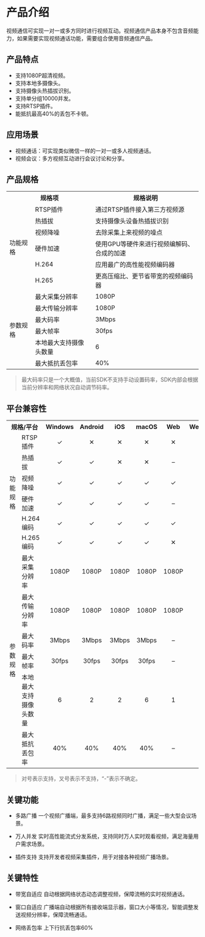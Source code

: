 # 产品介绍
视频通信可实现一对一或多方同时进行视频互动。视频通信产品本身不包含音频能力，如果需要实现视频通话功能，需要组合使用音频通信产品。

## 产品特点

+ 支持1080P超清视频。
+ 支持本地多摄像头。
+ 支持摄像头热插拔识别。
+ 支持单分组10000并发。
+ 支持RTSP插件。
+ 能抵抗最高40%的丢包不卡顿。

## 应用场景

+ 视频通话：可实现类似微信一样的一对一或多人视频通话。
+ 视频会议：多方视频互动进行会议讨论和分享。

## 产品规格


<table>
<tr>
<th colspan="2" align="center">规格项</th>
<th align="center">规格说明</th>
</tr>

<tr>
<td rowspan="6">功能规格</td>
<td>RTSP插件</td>
<td >通过RTSP插件接入第三方视频源</td>
</tr>

<tr>
<td>热插拔</td>
<td>支持摄像头设备热插拔识别</td>
</tr>

<tr>
<td>视频降噪</td>
<td>去除采集上来视频的噪点</td>
</tr>

<tr>
<td>硬件加速</td>
<td>使用GPU等硬件来进行视频编解码、合成的加速</td>
</tr>

<tr>
<td>H.264</td>
<td>应用最广的高性能视频编码器</td>
</tr>

<tr>
<td>H.265</td>
<td>更高压缩比、更节省带宽的视频编码器</td>
</tr>

<tr>
<td rowspan="6">参数规格</td>
<td>最大采集分辨率</td>
<td>1080P</td>
</tr>

<tr>
<td>最大传输分辨率</td>
<td>1080P</td>
</tr>

<tr>
<td>最大码率</td>
<td>3Mbps</td>
</tr>

<tr>
<td>最大帧率</td>
<td>30fps</td>
</tr>

<tr>
<td>本地最大支持摄像头数量</td>
<td>6</td>
</tr>

<tr>
<td>最大抵抗丢包率</td>
<td>40%</td>
</tr>

</table>

> 最大码率只是一个大概值，当前SDK不支持手动设置码率，SDK内部会根据当前分辨率和网络状况自动调节码率。

## 平台兼容性

<table>
<tr>
<th colspan="2" align="center">规格/平台</th>
<th>Windows</th>
<th>Android</th>
<th>iOS</th>
<th>macOS</th>
<th>Web</th>
<th>WeChat</th>
</tr>

<tr>
<td rowspan="6">功能规格</td>
<td>RTSP插件</td>
<td align="center">&#10003</td>
<td align="center">&#10005</td>
<td align="center">&#10005</td>
<td align="center">&#10005</td>
<td align="center">&#10005</td>
<td align="center">&#10005</td>
</tr>

<tr>
<td>热插拔</td>
<td align="center">&#10003</td>
<td align="center">&#10003</td>
<td align="center">&#10005</td>
<td align="center">&#10005</td>
<td align="center">&#8211</td>
<td align="center">&#10005</td>
</tr>

<tr>
<td>视频降噪</td>
<td align="center">&#10003</td>
<td align="center">&#10003</td>
<td align="center">&#10003</td>
<td align="center">&#10003</td>
<td align="center">&#10003</td>
<td align="center">&#10003</td>
</tr>

<tr>
<td>硬件加速</td>
<td align="center">&#10003</td>
<td align="center">&#10003</td>
<td align="center">&#10003</td>
<td align="center">&#10003</td>
<td align="center">&#8211</td>
<td align="center">&#8211</td>
</tr>

<tr>
<td>H.264编码</td>
<td align="center">&#10003</td>
<td align="center">&#10003</td>
<td align="center">&#10003</td>
<td align="center">&#10003</td>
<td align="center">&#10003</td>
<td align="center">&#10003</td>
</tr>

<tr>
<td>H.265编码</td>
<td align="center">&#10003</td>
<td align="center">&#10003</td>
<td align="center">&#10003</td>
<td align="center">&#10003</td>
<td align="center">&#10005</td>
<td align="center">&#10005</td>
</tr>

<tr>
<td rowspan="6">参数规格</td>
<td>最大采集分辨率</td>
<td align="center">1080P</td>
<td align="center">1080P</td>
<td align="center">1080P</td>
<td align="center">1080P</td>
<td align="center">1080P</td>
<td align="center">&#8211</td>
</tr>

<tr>
<td>最大传输分辨率</td>
<td align="center">1080P</td>
<td align="center">1080P</td>
<td align="center">1080P</td>
<td align="center">1080P</td>
<td align="center">1080P</td>
<td align="center">&#8211</td>
</tr>

<tr>
<td>最大码率</td>
<td align="center">3Mbps</td>
<td align="center">3Mbps</td>
<td align="center">3Mbps</td>
<td align="center">3Mbps</td>
<td align="center">&#8211</td>
<td align="center">&#8211</td>
</tr>

<tr>
<td>最大帧率</td>
<td align="center">30fps</td>
<td align="center">30fps</td>
<td align="center">30fps</td>
<td align="center">30fps</td>
<td align="center">&#8211</td>
<td align="center">&#8211</td>
</tr>

<tr>
<td>本地最大支持摄像头数量</td>
<td align="center">6</td>
<td align="center">2</td>
<td align="center">2</td>
<td align="center">6</td>
<td align="center">1</td>
<td align="center">2</td>
</tr>

<tr>
<td>最大抵抗丢包率</td>
<td align="center">40%</td>
<td align="center">40%</td>
<td align="center">40%</td>
<td align="center">40%</td>
<td align="center">&#8211</td>
<td align="center">&#8211</td>
</tr>

</table>

> 对号表示支持，叉号表示不支持，“-”表示不确定。

## 关键功能
- 多路广播
一个视频广播端，最多支持6路视频同时广播，满足一些大型会议场景。

- 万人并发
实时高性能流式分发系统，支持同时万人实时观看视频，满足海量用户需求场景。

- 插件支持
支持开发者视频采集插件，用于对接各种视频广播场景。

## 关键特性
- 带宽自适应
自动根据网络状态动态调整视频，保障流畅的实时视频通话。

- 窗口自适应
广播端自动根据所有接收端显示器，窗口大小等情况，智能调整发送视频分辨率，保障流畅通话。

- 网络丢包率
上下行抗丢包率60%

